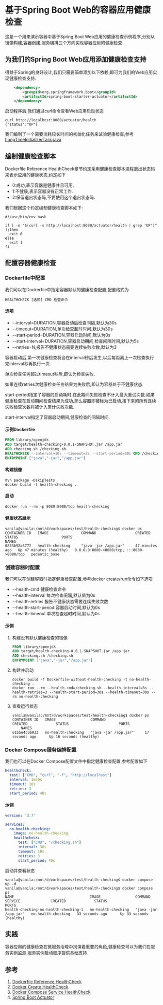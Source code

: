 # 基于Spring Boot Web的容器应用健康检查
这是一个用来演示容器中基于Spring Boot Web应用的健康检查示例程序,分别从镜像构建,容器创建,服务编排三个方向实现容器应用的健康检查.
## 为我们的Spring Boot Web应用添加健康检查支持
得益于Spring的良好设计,我们只需要简单添加以下依赖,即可为我们的Web应用实现健康检查支持.
```xml
    <dependency>
        <groupId>org.springframework.boot</groupId>
        <artifactId>spring-boot-starter-actuator</artifactId>
    </dependency> 
```
启动程序后,我们通过curl命令查看Web应用启动状态
```shell
curl http://localhost:8080/actuator/health
{"status":"UP"}
```
我们编制了一个需要消耗较长时间的初始化任务来试验健康检查,参考[LongTimeInitializerTask.java](./src/main/java/cn/vanillazi/learn/health/checking/task/LongTimeInitializerTask.java)
## 编制健康检查脚本
Dockerfile Reference HealthCheck章节约定采用健康检查脚本进程退出状态码来表示应用的健康状态,约定如下
- 0:成功,表示容器是健康并且可用.
- 1:不健康,表示容器没有正常工作.
- 2:保留退出状态码,不要使用这个退出状态码.

我们根据这个约定编制健康检查脚本如下:
```shell /checking
#!/usr/bin/env bash

if [ -n "$(curl -s http://localhost:8080/actuator/health | grep 'UP')" ];then
  exit 0
else
  exit 1
fi
```
## 配置容器健康检查
### Dockerfile中配置
我们可以在Dockerfile中指定容器默认的健康检查配置,配置格式为
```shell
HEALTHCHECK [选项] CMD 检查命令
```
#### 选项
- --interval=DURATION,容器启动后检查间隔,默认为30s
- --timeout=DURATION,单次检查超时时间,默认为30s
- --start-period=DURATION,容器启动时间,默认为0s
- --start-interval=DURATION,容器启动期间,检查间隔时间,默认为5s
- --retries=N,报告不健康状态需要连续失败次数,默认为3

容器启动后,第一次健康检查将会在interval秒后发生,以后每距离上一次检查执行完interval秒再执行一次.

单次检查任务超过timeout秒后,即认为检查失败.

如果连续retries次健康检查任务结果为失败后,即认为容器处于不健康状态.

start-period指定了容器的启动耗时,在此期间失败检查不计入最大重试次数.如果健康检查在启动期间检查结果为成功,那么容器即被标为已启动,接下来的所有连续失败检查次数将被计入累计失败次数.

start-interval指定了容器启动期间,健康检查的间隔时间.

#### 示例Dockerfile
```dockerfile
FROM library/openjdk
ADD target/health-checking-0.0.1-SNAPSHOT.jar /app.jar
ADD checking.sh /checking.sh
HEALTHCHECK --interval=10s --timeout=3s --start-period=30s CMD /checking.sh
ENTRYPOINT ["java","-jar","/app.jar"]
```
#### 构建镜像
```shell
mvn package -DskipTests
docker build -t health-checking .
```
#### 启动
```dockerfile
docker run --rm -p 8080:8080/tcp health-checking
```
#### 健康状态展示
```shell
vanila@vanila:/mnt/d/workspaces/test/health-checking$ docker ps
CONTAINER ID   IMAGE               COMMAND                  CREATED          STATUS                    PORTS                                       NAMES
0833b92a8772   health-checking     "java -jar /app.jar"     47 minutes ago   Up 47 minutes (healthy)   0.0.0.0:8080->8080/tcp, :::8080->8080/tcp   pedantic_bose
```
### 创建容器时配置
我们可以在创建容器时指定健康检查配置,参考docker create/run命令如下选项
- --health-cmd 健康检查命令
- --health-interval 每次检查间隔,默认值为0s
- --health-retries 报告不健康状态需要连续失败次数
- --health-start-period 容器启动时间,默认为0s
- --health-timeout 单次检查超时时间,默认为0s
#### 示例
1. 构建没有默认健康检查的镜像
   ```dockerfile
   FROM library/openjdk
   ADD target/health-checking-0.0.1-SNAPSHOT.jar /app.jar
   ADD checking.sh /checking.sh
   ENTRYPOINT ["java","-jar","/app.jar"]
   ```
2. 构建并启动
   ```shell
   docker build -f Dockerfile-without-health-checking -t no-health-checking .
   docker run --rm --health-cmd=/checking.sh --health-interval=3s --health-retries=3 --health-start-period=30s --health-timeout=30s --rm no-health-checking
   ```
3. 查看运行状态
   ```shell
   vanila@vanila:/mnt/d/workspaces/test/health-checking$ docker ps
   CONTAINER ID   IMAGE                COMMAND                  CREATED             STATUS                       PORTS                                   
       NAMES
   61bbe4c5b933   no-health-checking   "java -jar /app.jar"     17 seconds ago      Up 16 seconds (healthy)                                              
   ```
### Docker Compose服务编排配置
我们也可以在Docker Compose配置文件中指定健康检查配置,参考配置如下
```yaml
healthcheck:
  test: ["CMD", "curl", "-f", "http://localhost"]
  interval: 1m30s
  timeout: 10s
  retries: 3
  start_period: 40s
```
#### 示例
```yaml
version: '3.7'

services:
  no-health-checking:
    image: no-health-checking
    healthcheck:
      test: ["CMD", "/checking.sh"]
      interval: 30s
      timeout: 10s
      retries: 3
      start_period: 40s
```
启动并查看状态
```shell
vanila@vanila:/mnt/d/workspaces/test/health-checking$ docker compose up -d
vanila@vanila:/mnt/d/workspaces/test/health-checking$ docker compose ps
NAME                                   IMAGE                COMMAND                SERVICE              CREATED             STATUS                    PORTS
health-checking-no-health-checking-1   no-health-checking   "java -jar /app.jar"   no-health-checking   33 seconds ago      Up 33 seconds (healthy)

```
## 实践
容器应用的健康检查在微服务治理中扮演着重要的角色,健康检查可以为我们在服务实例监测,服务实例启动顺序提供基础支持.
## 参考
1. [Dockerfile Reference HealthCheck](https://docs.docker.com/engine/reference/builder/#healthcheck)
2. [Docker Create HealthCheck](https://docs.docker.com/engine/reference/commandline/create/)
3. [Docker Compose Service HealthCheck](https://docs.docker.com/compose/compose-file/05-services/#healthcheck)
4. [Spring Boot Actuator](https://docs.spring.io/spring-boot/docs/current/reference/html/actuator.html#actuator.endpoints.health)